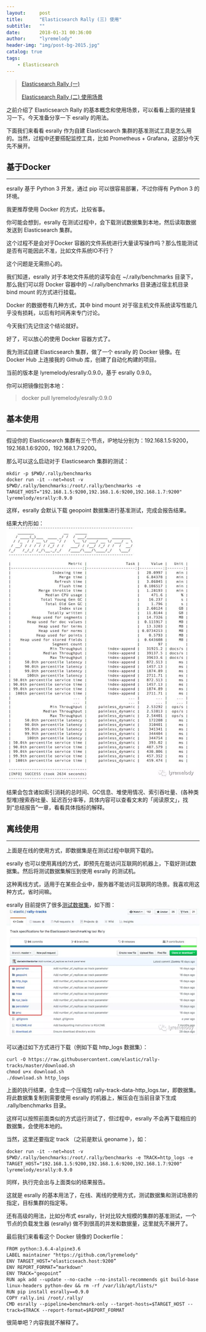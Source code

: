 ```yaml
---
layout:     post
title:      "Elasticsearch Rally (三) 使用"
subtitle:   ""
date:       2018-01-31 00:36:00
author:     "lyremelody"
header-img: "img/post-bg-2015.jpg"
catalog: true
tags:
    - Elasticsearch
---
```



> [Elasticsearch Rally (一)][1]
> 
> [Elasticsearch Rally (二) 使用场景][2]

之前介绍了 Elasticsearch Rally 的基本概念和使用场景，可以看看上面的链接复习一下。今天准备分享一下 esrally 的用法。

下面我们来看看 esrally 作为自建 Elasticsearch 集群的基准测试工具是怎么用的。当然，过程中还要搭配监控工具，比如 Prometheus + Grafana，这部分今天先不展开。

## 基于Docker
---
esrally 基于 Python 3 开发，通过 pip 可以很容易部署，不过你得有 Python 3 的环境。

我更推荐使用 Docker 的方式，比较省事。

你可能会想到，esrally 在测试过程中，会下载测试数据集到本地，然后读取数据发送到 Elasticsearch 集群。

这个过程不是会对于Docker 容器的文件系统进行大量读写操作吗？那么性能测试是否有可能因此不准，比如文件系统IO不行？

这个问题是无需担心的。

我们知道，esrally 对于本地文件系统的读写会在 ~/.rally/benchmarks 目录下，那么我们可以将 Docker 容器中的 ~/.rally/benchmarks 目录通过宿主机目录 bind mount 的方式进行挂载。

Docker 的数据卷有几种方式，其中 bind mount 对于宿主机文件系统读写性能几乎没有损耗，以后有时间再来专门讨论。

今天我们先记住这个结论就好。

好了，可以放心的使用 Docker 容器方式了。

我为测试自建 Elasticsearch 集群，做了一个 esrally 的 Docker 镜像。在 Docker Hub 上连接我的 Github 库，创建了自动化构建的项目。

当前的版本是 lyremelody/esrally:0.9.0，基于 esrally 0.9.0。

你可以把镜像拉到本地：
> docker pull lyremelody/esrally:0.9.0

## 基本使用
---
假设你的 Elasticsearch 集群有三个节点，IP地址分别为：192.168.1.5:9200，192.168.1.6:9200，192.168.1.7:9200。

那么可以这么启动对于 Elasticsearch 集群的测试：

    mkdir -p $PWD/.rally/benchmarks
    docker run -it --net=host -v $PWD/.rally/benchmarks:/root/.rally/benchmarks -e TARGET_HOST="192.168.1.5:9200,192.168.1.6:9200,192.168.1.7:9200" lyremelody/esrally:0.9.0

这样，esrally 会默认下载 geopoint 数据集进行基准测试，完成会报告结果。

结果大约形如：
![](/img/in-post/esrally-01.png)

结果会包含诸如索引消耗的总时间、GC信息、堆使用情况、索引吞吐量、(各种类型堆)搜索吞吐量、延迟百分率等，具体内容可以查看文末的「阅读原文」，找到“总结报告”一章，看看具体指标的解释。

## 离线使用
---
上面是在线的使用方式，即数据集是在测试过程中联网下载的。

esrally 也可以使用离线的方式，即预先在能访问互联网的机器上，下载好测试数据集。然后将测试数据集解压到使用 esrally 的测试机。

这种离线方式，适用于在某些企业中，服务器不能访问互联网的场景。我喜欢用这种方式，省时间嘛。

esrally 目前提供了很多<a href="https://github.com/elastic/rally-tracks.git">测试数据集</a>，如下图：
![](/img/in-post/esrally-02.png)

可以通过如下方式进行下载（例如下载 http_logs 数据集）：

    curl -O https://raw.githubusercontent.com/elastic/rally-tracks/master/download.sh
    chmod u+x download.sh
    ./download.sh http_logs

上面的执行结果，会生成一个压缩包 rally-track-data-http_logs.tar，即数据集。将此数据集复制到需要使用 esrally 的机器上，解压会在当前目录下生成 .rally/benchmarks 目录。

这样可以按照前面类似的方式运行测试了，但过程中，esrally 不会再下载相应的数据集，会使用本地的。

当然，这里还要指定 track （之前是默认 geoname ），如：

    docker run -it --net=host -v $PWD/.rally/benchmarks:/root/.rally/benchmarks -e TRACK=http_logs -e TARGET_HOST="192.168.1.5:9200,192.168.1.6:9200,192.168.1.7:9200" lyremelody/esrally:0.9.0

同样，执行完会出与上面类似的结果报告。

这就是 esrally 的基本用法了，在线、离线的使用方式，测试数据集和测试场景的指定，目标集群的指定等。

还有高级的用法，比如分布式 esrally，针对比较大规模的集群的基准测试，一个节点的负载发生器 (esrally) 做不到很高的并发和数据量，这里就先不展开了。

最后我们来看看这个 Docker 镜像的 Dockerfile：

    FROM python:3.6.4-alpine3.6 
    LABEL maintainer "https://github.com/lyremelody"
    ENV TARGET_HOST="elasticseach.host:9200”
    ENV REPORT_FORMAT=“markdown"
    ENV TRACK="geopoint” 
    RUN apk add --update --no-cache --no-install-recommends git build-base linux-headers python-dev && rm -rf /var/lib/apt/lists/*
    RUN pip install esrally==0.9.0 
    COPY rally.ini /root/.rally/ 
    CMD esrally --pipeline=benchmark-only --target-hosts=$TARGET_HOST --track=$TRACK --report-format=$REPORT_FORMAT

很简单吧？内容我就不解释了。 

[1]: http://blog.lyremelody.org/2018/01/23/esrally/ "Elasticsearch Rally (一)"
[2]: http://blog.lyremelody.org/2018/01/25/esrally-02/ "Elasticsearch Rally (二) 使用场景"

